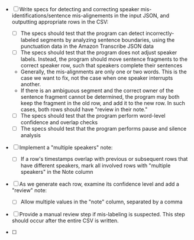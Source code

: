 
- [ ] Write specs for detecting and correcting speaker mis-identifications/sentence mis-alignements in the input JSON,
      and outputting appropriate rows in the CSV:
  - [ ] The specs should test that the program can detect incorrectly-labeled segments by analyzing sentence boundaries,
        using the punctuation data in the Amazon Transcribe JSON data
  - [ ] The specs should test that the program does not adjust speaker labels. Instead, the program should move sentence
        fragments to the correct speaker row, such that speakers complete their sentences
  - Generally, the mis-alignments are only one or two words. This is the case we want to fix, not the case when one speaker interrupts another.
  - If there is an ambiguous segment and the correct owner of the sentence fragment cannot be determined, the program
    may both keep the fragment in the old row, and add it to the new row. In such cases, both rows should have "review
    in their note." 
  - [ ] The specs should test that the program perform word-level confidence and overlap checks
  - [ ] The specs should test that the program performs pause and silence analysis

- [ ] Implement a "multiple speakers" note:
  - [ ] If a row's timestamps overlap with previous or subsequent rows that have different speakers, mark all involved rows with "multiple speakers" in the Note column

- [ ] As we generate each row, examine its confidence level and add a "review" note:
  - [ ] Allow multiple values in the "note" column, separated by a comma

- [ ] Provide a manual review step if mis-labeling is suspected. This step should occur after the entire CSV is written.

- [ ] 
